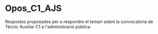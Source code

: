 # Opos_C1_AJS
Respostes proposades per a respondre el temari sobre la convocatòria de Tècnic Auxiliar C1 a l'administració pública
